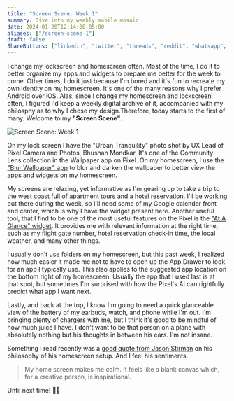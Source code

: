 ```yaml
---
title: "Screen Scene: Week 1"
summary: Dive into my weekly mobile mosaic
date: 2024-01-20T12:14:00-05:00
aliases: ["/screen-scene-1"]
draft: false
ShareButtons: ["linkedin", "twitter", "threads", "reddit", "whatsapp", "facebook"]
---
```


I change my lockscreen and homescreen often. Most of the time, I do it to better organize my apps and widgets to prepare me better for the week to come. Other times, I do it just because I'm bored and it's fun to recreate my own identity on my homescreen. It's one of the many reasons why I prefer Android over iOS. Alas, since I change my homescreen and lockscreen often, I figured I'd keep a weekly digital archive of it, accompanied with my philosphy as to why I chose my design.Therefore, today starts to the first of many. Welcome to my **"Screen Scene"**.

![Screen Scene: Week 1](/screensceneweek1.jpg "Lockscreen")

On my lock screen I have the "Urban Tranquility" photo shot by UX Lead of Pixel Camera and Photos, Bhushan Mondkar. It's one of the Community Lens collection in the Wallpaper app on Pixel.
On my homescreen, I use the ["Blur Wallpaper" app](https://play.google.com/store/apps/details?id=dk.appdictive.blurwallpaper) to blur and darken the wallpaper to better view the apps and widgets on my homescreen. 

My screens are relaxing, yet informative as I'm gearing up to take a trip to the west coast full of apartment tours and a hotel reservation. I'll be working out there during the week, so I'll need some of my Google calendar front and center, which is why I have the widget present here. Another useful tool, that I find to be one of the most useful features on the Pixel is the ["At A Glance" widget](https://support.google.com/assistant/answer/10070514?hl=en). It provides me with relevant information at the right time, such as my flight gate number, hotel reservation check-in time, the local weather, and many other things. 

I usually don't use folders on my homescreen, but this past week, I realized how much easier it made me not to have to open up the App Drawer to look for an app I typically use. This also applies to the suggested app location on the bottom right of my homescreen. Usually the app that I used last is at that spot, but sometimes I'm surprised with how the Pixel's AI can rightfully predict what app I want next. 

Lastly, and back at the top, I know I'm going to need a quick glanceable view of the battery of my earbuds, watch, and phone while I'm out. I'm bringing plenty of chargers with me, but I think it's good to be mindful of how much juice I have. I don't want to be that person on a plane with absolutely nothing but his thoughts in between his ears. I'm not insane. 

Something I read recently was a [good quote from Jason Stirman](https://betterhumans.pub/beautility-my-ultimate-iphone-setup-1b3dd0c588a0#:~:text=My%20home%20screen%20makes%20me%20calm.%20It%20feels%20like%20a%20blank%20canvas%20which%2C%20for%20a%20creative%20person%2C%20is%20inspirational) on his philosophy of his homescreen setup. And I feel his sentiments.  
> My home screen makes me calm. It feels like a blank canvas which, for a creative person, is inspirational.

Until next time! 👋🏾




